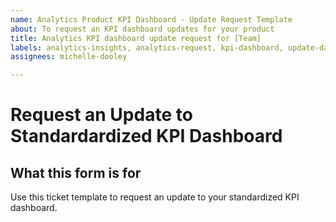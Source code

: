 ```yaml
---
name: Analytics Product KPI Dashboard - Update Request Template
about: To request an KPI dashboard updates for your product
title: Analytics KPI dashboard update request for [Team]
labels: analytics-insights, analytics-request, kpi-dashboard, update-dashboard
assignees: michelle-dooley

---
```


# Request an Update to Standardardized KPI Dashboard 

## What this form is for

Use this ticket template to request an update to your standardized KPI dashboard. 
